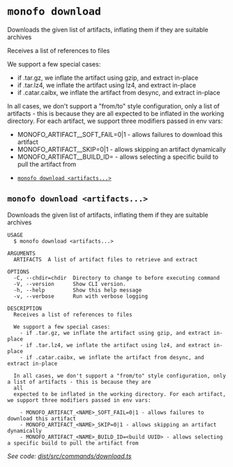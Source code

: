 `monofo download`
=================

Downloads the given list of artifacts, inflating them if they are suitable archives

Receives a list of references to files

We support a few special cases:
  - if .tar.gz, we inflate the artifact using gzip, and extract in-place
  - if .tar.lz4, we inflate the artifact using lz4, and extract in-place
  - if .catar.caibx, we inflate the artifact from desync, and extract in-place

In all cases, we don't support a "from/to" style configuration, only a list of artifacts - this is because they are all
expected to be inflated in the working directory. For each artifact, we support three modifiers passed in env vars:

  - MONOFO_ARTIFACT_<NAME>_SOFT_FAIL=0|1 - allows failures to download this artifact
  - MONOFO_ARTIFACT_<NAME>_SKIP=0|1 - allows skipping an artifact dynamically
  - MONOFO_ARTIFACT_<NAME>_BUILD_ID=<build UUID> - allows selecting a specific build to pull the artifact from

* [`monofo download <artifacts...>`](#monofo-download-artifacts)

## `monofo download <artifacts...>`

Downloads the given list of artifacts, inflating them if they are suitable archives

```
USAGE
  $ monofo download <artifacts...>

ARGUMENTS
  ARTIFACTS  A list of artifact files to retrieve and extract

OPTIONS
  -C, --chdir=chdir  Directory to change to before executing command
  -V, --version      Show CLI version.
  -h, --help         Show this help message
  -v, --verbose      Run with verbose logging

DESCRIPTION
  Receives a list of references to files

  We support a few special cases:
    - if .tar.gz, we inflate the artifact using gzip, and extract in-place
    - if .tar.lz4, we inflate the artifact using lz4, and extract in-place
    - if .catar.caibx, we inflate the artifact from desync, and extract in-place

  In all cases, we don't support a "from/to" style configuration, only a list of artifacts - this is because they are 
  all
  expected to be inflated in the working directory. For each artifact, we support three modifiers passed in env vars:

    - MONOFO_ARTIFACT_<NAME>_SOFT_FAIL=0|1 - allows failures to download this artifact
    - MONOFO_ARTIFACT_<NAME>_SKIP=0|1 - allows skipping an artifact dynamically
    - MONOFO_ARTIFACT_<NAME>_BUILD_ID=<build UUID> - allows selecting a specific build to pull the artifact from
```

_See code: [dist/src/commands/download.ts](https://github.com/vital-software/monofo/blob/v5.0.0/dist/src/commands/download.ts)_
